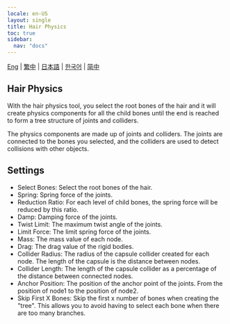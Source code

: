 ```yaml
---
locale: en-US
layout: single
title: Hair Physics
toc: true
sidebar:
  nav: "docs"
---
```

[Eng](/dancexr/features/xps_hair) | [繁中](/tw/dancexr/features/xps_hair) | [日本語](/jp/dancexr/features/xps_hair) | [한국어](/kr/dancexr/features/xps_hair) | [简中](/zh/dancexr/features/xps_hair)


## Hair Physics

With the hair physics tool, you select the root bones of the hair and it will create physics components for all the child bones until the end is reached to form a tree structure of joints and colliders.

The physics components are made up of joints and colliders. The joints are connected to the bones you selected, and the colliders are used to detect collisions with other objects.

## Settings
* Select Bones: Select the root bones of the hair.
* Spring: Spring force of the joints.
* Reduction Ratio: For each level of child bones, the spring force will be reduced by this ratio.
* Damp: Damping force of the joints.
* Twist Limit: The maximum twist angle of the joints.
* Limit Force: The limit spring force of the joints.
* Mass: The mass value of each node.
* Drag: The drag value of the rigid bodies.
* Collider Radius: The radius of the capsule collider created for each node. The length of the capsule is the distance between nodes.
* Collider Length: The length of the capsule collider as a percentage of the distance between connected nodes.
* Anchor Position: The position of the anchor point of the joints. From the position of node1 to the position of node2.
* Skip First X Bones: Skip the first x number of bones when creating the "tree". This allows you to avoid having to select each bone when there are too many branches.